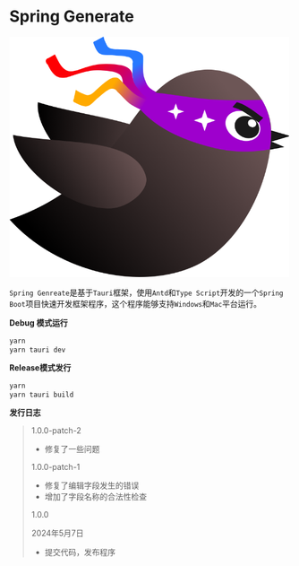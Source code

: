 # Spring Generate

<img src="./logo.png" width="500px"/>



``Spring Genreate``是基于``Tauri``框架，使用``Antd``和``Type Script``开发的一个``Spring Boot``项目快速开发框架程序，这个程序能够支持``Windows``和``Mac``平台运行。

**Debug 模式运行**

```text
yarn
yarn tauri dev
```

**Release模式发行**

```text
yarn
yarn tauri build
```

**发行日志**

> 1.0.0-patch-2
>
> * 修复了一些问题
>
> 1.0.0-patch-1
>
> * 修复了编辑字段发生的错误
> * 增加了字段名称的合法性检查
>
> 1.0.0
>
> 2024年5月7日
>
> * 提交代码，发布程序
